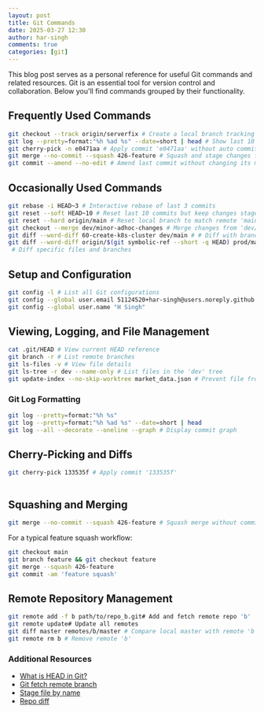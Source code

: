 ```yaml
---
layout: post
title: Git Commands
date: 2025-03-27 12:30
author: har-singh
comments: true
categories: [git]
---
```


This blog post serves as a personal reference for useful Git commands and related resources. Git is an essential tool for version control and collaboration. Below you'll find commands grouped by their functionality.

## Frequently Used Commands

```sh
git checkout --track origin/serverfix # Create a local branch tracking 'origin/serverfix'
git log --pretty=format:"%h %ad %s" --date=short | head # Show last 10 commits concisely
git cherry-pick -n e0471aa # Apply commit 'e0471aa' without auto committing
git merge --no-commit --squash 426-feature # Squash and stage changes from '426-feature'
git commit --amend --no-edit # Amend last commit without changing its message
```

## Occasionally Used Commands

```sh
git rebase -i HEAD~3 # Interactive rebase of last 3 commits
git reset --soft HEAD~10 # Reset last 10 commits but keep changes staged
git reset --hard origin/main # Reset local branch to match remote 'main'
git checkout --merge dev/minor-adhoc-changes # Merge changes from 'dev/minor-adhoc-changes'
git diff --word-diff 60-create-k8s-cluster dev/main # # Diff with branch 'dev/main'
git diff --word-diff origin/$(git symbolic-ref --short -q HEAD) prod/main ':*backend.tf' ':*locals.tf' path/to/dir
 # Diff specific files and branches
```

## Setup and Configuration

```sh
git config -l # List all Git configurations
git config --global user.email 51124520+har-singh@users.noreply.github.com
git config --global user.name "H Singh"
```

## Viewing, Logging, and File Management

```sh
cat .git/HEAD # View current HEAD reference
git branch -r # List remote branches
git ls-files -v # View file details
git ls-tree -r dev --name-only # List files in the 'dev' tree
git update-index --no-skip-worktree market_data.json # Prevent file from being skipped
```

### Git Log Formatting

```sh
git log --pretty=format:"%h %s"
git log --pretty=format:"%h %ad %s" --date=short | head
git log --all --decorate --oneline --graph # Display commit graph
```

## Cherry-Picking and Diffs

```sh
git cherry-pick 133535f # Apply commit '133535f'
 
```

## Squashing and Merging

```sh
git merge --no-commit --squash 426-feature # Squash merge without committing
```

For a typical feature squash workflow:
```sh
git checkout main
git branch feature && git checkout feature
git merge --squash 426-feature
git commit -am 'feature squash'
```

## Remote Repository Management

```sh
git remote add -f b path/to/repo_b.git# Add and fetch remote repo 'b'
git remote update# Update all remotes
git diff master remotes/b/master # Compare local master with remote 'b' master
git remote rm b # Remove remote 'b'
```

### Additional Resources

- [What is HEAD in Git?](https://stackoverflow.com/questions/2304087/what-is-head-in-git)
- [Git fetch remote branch](https://stackoverflow.com/questions/9537392/git-fetch-remote-branch)
- [Stage file by name](https://stackoverflow.com/questions/3774439/stage-file-by-its-file-name-regardless-of-directory-git)
- [Repo diff](https://stackoverflow.com/questions/1968512/getting-the-difference-between-two-repositories)
